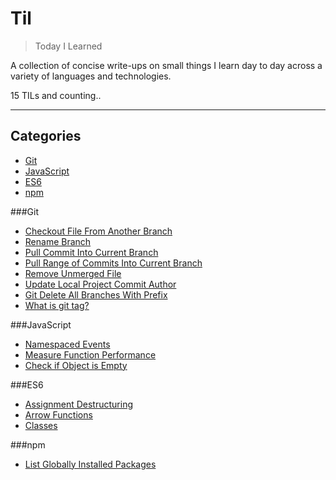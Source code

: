 # Til
> Today I Learned

A collection of concise write-ups on small things I learn day to day across a variety of languages and technologies.

15 TILs and counting..

-----------------

## Categories
* [Git](#git)
* [JavaScript](#javascript)
* [ES6](#ES6)
* [npm](#npm)

###Git

- [Checkout File From Another Branch](git/checkout-file-from-another-branch.md)
- [Rename Branch](git/rename-branch.md)
- [Pull Commit Into Current Branch](git/pull-commit-into-branch.md)
- [Pull Range of Commits Into Current Branch](git/pull-range-of-commits-into-branch.md)
- [Remove Unmerged File](git/remove-unmerged-file.md)
- [Update Local Project Commit Author](git/update-local-project-commit-author.md)
- [Git Delete All Branches With Prefix](git/git-delete-all-branches-with-prefix.md)
- [What is git tag?](git/what-is-git-tag.md)

###JavaScript

- [Namespaced Events](javascript/namespaced-events.md)
- [Measure Function Performance](javascript/measure-function-performance.md)
- [Check if Object is Empty](javascript/check-empty-object.md)

###ES6
- [Assignment Destructuring](javascript/ES6/destructing.md)
- [Arrow Functions](javascript/ES6/arrow-functions.md)
- [Classes](javascript/ES6/classes.md)

###npm
- [List Globally Installed Packages](npm/list-global-installed-packages.md)
